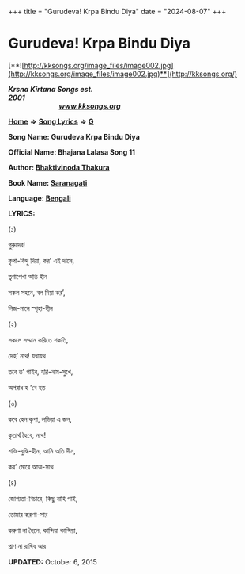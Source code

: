 +++
title = "Gurudeva! Krpa Bindu Diya"
date = "2024-08-07"
+++

# Gurudeva! Krpa Bindu Diya
[**![http://kksongs.org/image_files/image002.jpg](http://kksongs.org/image_files/image002.jpg)**](http://kksongs.org/)

**_Krsna Kirtana Songs est. 2001_**                                                                                                                                                 **_www.kksongs.org_**

**[Home](http://kksongs.org/)** **⇒** **[Song Lyrics](http://kksongs.org/lyrics.html)** **⇒** **[G](http://kksongs.org/songs/song_g.html)**

**Song Name: Gurudeva Krpa Bindu Diya**

**Official Name: Bhajana Lalasa Song 11**

**Author: [Bhaktivinoda Thakura](http://kksongs.org/authors/list/bhaktivinoda.html)**

**Book Name: [Saranagati](http://kksongs.org/authors/literature/saranagati.html)**

**Language: [Bengali](http://kksongs.org/language/list/bengali.html)**

**LYRICS:**

(১)

গুরুদেব!

কৃপা\-বিন্দু দিয়া, কর’ এই দাসে,

তৃণাপেখা অতি হীন

সকল সহনে, বল দিয়া কর’,

নিজ\-মানে স্পৃহা\-হীন

(২)

সকলে সম্মান করিতে শকতি,

দেহ’ নাথ! যথাযথ

তবে ত’ গাইব, হরি\-নাম\-সুখে,

অপরাধ হ ’বে হত

(৩)

কবে হেন কৃপা, লভিয়া এ জন,

কৃতার্থ হৈবে, নাথ!

শক্তি\-বুদ্ধি\-হীন, আমি অতি দীন,

কর’ মোরে আত্ম\-সাথ

(৪)

জোগ্যতা\-বিচারে, কিছু নাহি পাই,

তোমার করুণা\-সার

করুণা না হৈলে, কান্দিয়া কান্দিয়া,

প্রাণ না রাখিব আর

**UPDATED:** October 6, 2015